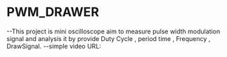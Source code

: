 # PWM_DRAWER
--This project is mini oscilloscope aim to measure pulse width modulation signal and analysis it by provide Duty Cycle , period time , Frequency , DrawSignal.
--simple video URL:
